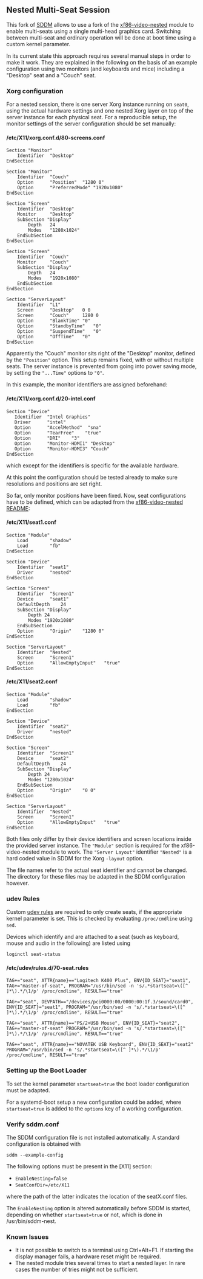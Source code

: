 ## Nested Multi-Seat Session

This fork of [SDDM](https://github.com/sddm/sddm) allows to use a fork of the [xf86-video-nested](https://github.com/oiteam/xf86-video-nested) module to enable multi-seats using a single multi-head graphics card. Switching between multi-seat and ordinary operation will be done at boot time using a custom kernel parameter.

In its current state this approach requires several manual steps in order to make it work. They are explained in the following on the basis of an example configuration using two monitors (and keyboards and mice) including a "Desktop" seat and a "Couch" seat.

### Xorg configuration

For a nested session, there is one server Xorg instance running on `seat0`, using the actual hardware settings and one nested Xorg layer on top of the server instance for each physical seat.
For a reproducible setup, the monitor settings of the server configuration should be set manually:

#### /etc/X11/xorg.conf.d/80-screens.conf
```
Section "Monitor"
	Identifier	"Desktop"
EndSection

Section "Monitor"
	Identifier	"Couch"
	Option		"Position"	"1280 0"
	Option		"PreferredMode"	"1920x1080"
EndSection

Section "Screen"
	Identifier	"Desktop"
	Monitor		"Desktop"
	SubSection "Display"
		Depth	24
		Modes	"1280x1024"
	EndSubSection
EndSection

Section "Screen"
	Identifier	"Couch"
	Monitor		"Couch"
	SubSection "Display"
		Depth	24
		Modes	"1920x1080"
	EndSubSection
EndSection

Section "ServerLayout"
	Identifier	"L1"
	Screen		"Desktop"	0 0
	Screen		"Couch"		1280 0
	Option		"BlankTime"	"0"
	Option		"StandbyTime"	"0"
	Option		"SuspendTime"	"0"
	Option		"OffTime"	"0"
EndSection
```
Apparently the "Couch" monitor sits right of the "Desktop" monitor, defined by the `"Position"` option. This setup remains fixed, with or without multiple seats. The server instance is prevented from going into power saving mode, by setting the `"...Time"` options to `"0"`.

In this example, the monitor identifiers are assigned beforehand:

#### /etc/X11/xorg.conf.d/20-intel.conf
```
Section "Device"
   Identifier  "Intel Graphics"
   Driver      "intel"
   Option      "AccelMethod"  "sna"
   Option      "TearFree"    "true"
   Option      "DRI"    "3"
   Option      "Monitor-HDMI1" "Desktop"
   Option      "Monitor-HDMI3" "Couch"
EndSection
```

which except for the identifiers is specific for the available hardware.

At this point the configuration should be tested already to make sure resolutions and positions are set right.

So far, only monitor positions have been fixed. Now, seat configurations have to be defined, which can be adapted from the [xf86-video-nested README](https://github.com/oiteam/xf86-video-nested/blob/master/README):

#### /etc/X11/seat1.conf
```
Section "Module"
	Load		"shadow"
	Load		"fb"
EndSection

Section "Device"
	Identifier	"seat1"
	Driver		"nested"
EndSection

Section "Screen"
	Identifier	"Screen1"
	Device		"seat1"
	DefaultDepth	24
	SubSection "Display"
		Depth 24
		Modes "1920x1080"
	EndSubSection
	Option		"Origin"	"1280 0"
EndSection

Section "ServerLayout"
	Identifier	"Nested"
	Screen		"Screen1"
	Option		"AllowEmptyInput"	"true"
EndSection
```

#### /etc/X11/seat2.conf
```
Section "Module"
	Load		"shadow"
	Load		"fb"
EndSection

Section "Device"
	Identifier	"seat2"
	Driver		"nested"
EndSection

Section "Screen"
	Identifier	"Screen1"
	Device		"seat2"
	DefaultDepth	24
	SubSection "Display"
		Depth 24
		Modes "1280x1024"
	EndSubSection
	Option		"Origin"	"0 0"
EndSection

Section "ServerLayout"
	Identifier	"Nested"
	Screen		"Screen1"
	Option		"AllowEmptyInput"	"true"
EndSection
```

Both files only differ by their device identifiers and screen locations inside the provided server instance. The `"Module"` section is required for the xf86-video-nested module to work. The `"Server Layout"` identifier `"Nested"` is a hard coded value in SDDM for the Xorg `-layout` option.

The file names refer to the actual seat identifier and cannot be changed. The directory for these files may be adapted in the SDDM configuration however.

### udev Rules

Custom [udev rules](https://www.freedesktop.org/software/systemd/man/sd-login.html) are required to only create seats, if the appropriate kernel parameter is set. This is checked by evaluating `/proc/cmdline` using `sed`.

Devices which identify and are attached to a seat (such as keyboard, mouse and audio in the following) are listed using

`loginctl seat-status`

#### /etc/udev/rules.d/70-seat.rules
```
TAG+="seat", ATTR{name}=="Logitech K400 Plus", ENV{ID_SEAT}="seat1", TAG+="master-of-seat", PROGRAM="/usr/bin/sed -n 's/.*startseat=\([^ ]*\).*/\1/p' /proc/cmdline", RESULT=="true"

TAG+="seat", DEVPATH=="/devices/pci0000:00/0000:00:1f.3/sound/card0", ENV{ID_SEAT}="seat1", PROGRAM="/usr/bin/sed -n 's/.*startseat=\([^ ]*\).*/\1/p' /proc/cmdline", RESULT=="true"

TAG+="seat", ATTR{name}=="PS/2+USB Mouse", ENV{ID_SEAT}="seat2", TAG+="master-of-seat" PROGRAM="/usr/bin/sed -n 's/.*startseat=\([^ ]*\).*/\1/p' /proc/cmdline", RESULT=="true"

TAG+="seat", ATTR{name}=="NOVATEK USB Keyboard", ENV{ID_SEAT}="seat2" PROGRAM="/usr/bin/sed -n 's/.*startseat=\([^ ]*\).*/\1/p' /proc/cmdline", RESULT=="true"
```
### Setting up the Boot Loader

To set the kernel parameter `startseat=true` the boot loader configuration must be adapted.

For a systemd-boot setup a new configuration could be added, where `startseat=true` is added to the `options` key of a working configuration.

### Verify sddm.conf

The SDDM configuration file is not installed automatically. A standard configuration is obtained with

`sddm --example-config`

The following options must be present in the [X11] section:
- `EnableNesting=false`
- `SeatConfDir=/etc/X11`

where the path of the latter indicates the location of the seatX.conf files.

The `EnableNesting` option is altered automatically before SDDM is started, depending on whether `startseat=true` or not, which is done in /usr/bin/sddm-nest.

### Known Issues

- It is not possible to switch to a terminal using Ctrl+Alt+F1. If starting the display manager fails, a hardware reset might be required.
- The nested module tries several times to start a nested layer. In rare cases the number of tries might not be sufficient.
